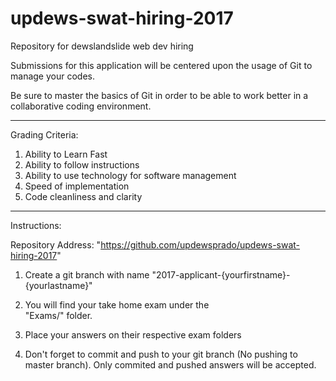 # updews-swat-hiring-2017
Repository for dewslandslide web dev hiring

Submissions for this application will be
centered upon the usage of Git to manage your codes.

Be sure to master the basics of Git in order to be
able to work better in a collaborative coding
environment.

*******************************************************

Grading Criteria:

1. Ability to Learn Fast
2. Ability to follow instructions
3. Ability to use technology for software management
4. Speed of implementation
5. Code cleanliness and clarity

*******************************************************

Instructions:

Repository Address: "https://github.com/updewsprado/updews-swat-hiring-2017"

1. Create a git branch with name "2017-applicant-{yourfirstname}-{yourlastname}"

2. You will find your take home exam under the  
	"Exams/" folder.

3. Place your answers on their respective exam folders

4. Don't forget to commit and push to your git branch (No pushing to master branch). Only commited and pushed
	answers will be accepted.

